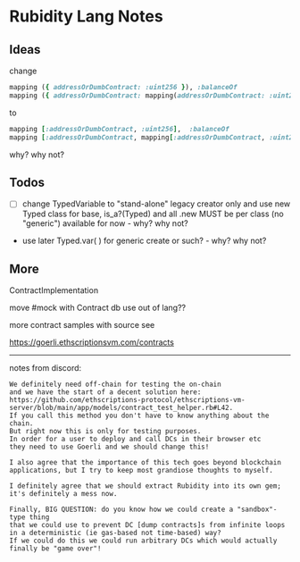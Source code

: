 # Rubidity Lang Notes


## Ideas

change

``` ruby
mapping ({ addressOrDumbContract: :uint256 }), :balanceOf
mapping ({ addressOrDumbContract: mapping(addressOrDumbContract: :uint256) }), :allowance
```

to

``` ruby
mapping [:addressOrDumbContract, :uint256],  :balanceOf 
mapping [:addressOrDumbContract, mapping[:addressOrDumbContract, :uint256]], :allowance
```

why? why not?


## Todos

- [ ]  change TypedVariable to "stand-alone" legacy creator only
       and use new Typed class for base, is_a?(Typed)
       and all .new MUST be per class (no "generic") available for now - why? why not?

- use later Typed.var( ) for generic create or such? - why? why not?


## More


ContractImplementation

move #mock with Contract db use out of lang??


more contract samples with source
see

https://goerli.ethscriptionsvm.com/contracts







---
notes from discord:

```
We definitely need off-chain for testing the on-chain 
and we have the start of a decent solution here: 
https://github.com/ethscriptions-protocol/ethscriptions-vm-server/blob/main/app/models/contract_test_helper.rb#L42. 
If you call this method you don't have to know anything about the chain. 
But right now this is only for testing purposes. 
In order for a user to deploy and call DCs in their browser etc 
they need to use Goerli and we should change this!

I also agree that the importance of this tech goes beyond blockchain applications, but I try to keep most grandiose thoughts to myself.

I definitely agree that we should extract Rubidity into its own gem; it's definitely a mess now.

Finally, BIG QUESTION: do you know how we could create a "sandbox"-type thing 
that we could use to prevent DC [dump contracts]s from infinite loops 
in a deterministic (ie gas-based not time-based) way? 
If we could do this we could run arbitrary DCs which would actually finally be "game over"!
```
